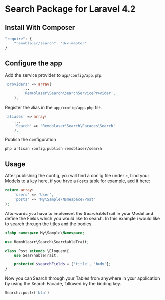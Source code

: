 # Search Package for Laravel 4.2

## Install With Composer

```js
"require": {
    "remoblaser/search": "dev-master"
}
```

## Configure the app
Add the service provider to `app/config/app.php`.

```php
'providers' => array(
		...
        'Remoblaser\Search\SearchServiceProvider',
	),
```

Register the alias in the `app/config/app.php` file.

```php
'aliases' => array(
    ...
    'Search' => 'Remoblaser\Search\Facades\Search'
	),
```

Publish the configuration
```
php artisan config:publish remoblaser/search
```

## Usage

After publishing the config, you will find a config file under `c`, bind your Models to a key here, if you have a `Posts` table for example, add it here:

```php
return array(
    'users' => 'User',
    'posts' => 'My\Sample\Namespace\Post'
);
```

Afterwards you have to implement the SearchableTrait in your Model and define the Fields which you would like to search. In this example i would like to search through the titles and the bodies.

```php
<?php namespace My\Sample\Namespace;

use Remoblaser\Search\SearchableTrait;

class Post extends \Eloquent{
    use SearchableTrait;

    protected $searchFields = ['title', 'body'];
}
```

Now you can Search through your Tables from anywhere in your application by using the Search Facade, followed by the binding key.

```php
Search::posts('bla')
```